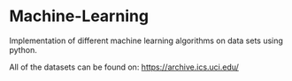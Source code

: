 # Machine-Learning
Implementation of different machine learning algorithms on data sets using python. 

All of the datasets can be found on: https://archive.ics.uci.edu/ 
